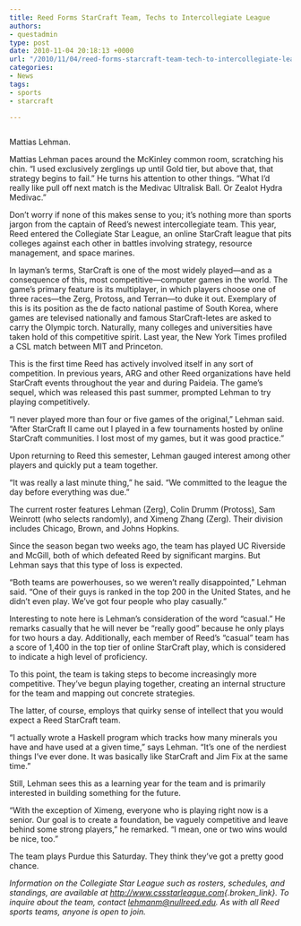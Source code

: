 ```yaml
---
title: Reed Forms StarCraft Team, Techs to Intercollegiate League
authors:
- questadmin
type: post
date: 2010-11-04 20:18:13 +0000
url: "/2010/11/04/reed-forms-starcraft-team-tech-to-intercollegiate-league/"
categories:
- News
tags:
- sports
- starcraft

---
```

<div id="attachment_446" style="width: 183px" class="wp-caption alignleft">
  <a href="https://i1.wp.com/www.reedquest.org/wp-content/uploads/2010/11/starcraftmattias.jpg"><img class="size-full wp-image-446" title="starcraftmattias" src="https://i1.wp.com/www.reedquest.org/wp-content/uploads/2010/11/starcraftmattias.jpg?resize=173%2C230" alt="" data-recalc-dims="1" /></a>
  
  <p class="wp-caption-text">
    Mattias Lehman.
  </p>
</div>

Mattias Lehman paces around the McKinley common room, scratching his chin. &#8220;I used exclusively zerglings up until Gold tier, but above that, that strategy begins to fail.&#8221; He turns his attention to other things. &#8220;What I’d really like pull off next match is the Medivac Ultralisk Ball. Or Zealot Hydra Medivac.&#8221;

Don’t worry if none of this makes sense to you; it’s nothing more than sports jargon from the captain of Reed’s newest intercollegiate team. This year, Reed entered the Collegiate Star League, an online StarCraft league that pits colleges against each other in battles involving strategy, resource management, and space marines.

In layman’s terms, StarCraft is one of the most widely played—and as a consequence of this, most competitive—computer games in the world. The game’s primary feature is its multiplayer, in which players choose one of three races—the Zerg, Protoss, and Terran—to duke it out. Exemplary of this is its position as the de facto national pastime of South Korea, where games are televised nationally and famous StarCraft-letes are asked to carry the Olympic torch. Naturally, many colleges and universities have taken hold of this competitive spirit. Last year, the New York Times profiled a CSL match between MIT and Princeton.

This is the first time Reed has actively involved itself in any sort of competition. In previous years, ARG and other Reed organizations have held StarCraft events throughout the year and during Paideia. The game’s sequel, which was released this past summer, prompted Lehman to try playing competitively.

“I never played more than four or five games of the original,” Lehman said. “After StarCraft II came out I played in a few tournaments hosted by online StarCraft communities. I lost most of my games, but it was good practice.”

Upon returning to Reed this semester, Lehman gauged interest among other players and quickly put a team together.

“It was really a last minute thing,” he said. “We committed to the league the day before everything was due.”

The current roster features Lehman (Zerg), Colin Drumm (Protoss), Sam Weinrott (who selects randomly), and Ximeng Zhang (Zerg). Their division includes Chicago, Brown, and Johns Hopkins.

Since the season began two weeks ago, the team has played UC Riverside and McGill, both of which defeated Reed by significant margins. But Lehman says that this type of loss is expected.

“Both teams are powerhouses, so we weren’t really disappointed,” Lehman said. “One of their guys is ranked in the top 200 in the United States, and he didn’t even play. We’ve got four people who play casually.”

Interesting to note here is Lehman’s consideration of the word “casual.” He remarks casually that he will never be “really good” because he only plays for two hours a day. Additionally, each member of Reed’s “casual” team has a score of 1,400 in the top tier of online StarCraft play, which is considered to indicate a high level of proficiency.

To this point, the team is taking steps to become increasingly more competitive. They’ve begun playing together, creating an internal structure for the team and mapping out concrete strategies.

The latter, of course, employs that quirky sense of intellect that you would expect a Reed StarCraft team.

“I actually wrote a Haskell program which tracks how many minerals you have and have used at a given time,” says Lehman. “It’s one of the nerdiest things I’ve ever done. It was basically like StarCraft and Jim Fix at the same time.”

Still, Lehman sees this as a learning year for the team and is primarily interested in building something for the future.

“With the exception of Ximeng, everyone who is playing right now is a senior. Our goal is to create a foundation, be vaguely competitive and leave behind some strong players,” he remarked. “I mean, one or two wins would be nice, too.”

The team plays Purdue this Saturday. They think they’ve got a pretty good chance.

_Information on the Collegiate Star League such as rosters, schedules, and standings, are available at <http://www.cssstarleague.com>{.broken_link}. To inquire about the team, contact [&#x6c;&#x65;&#x68;&#x6d;&#x61;&#x6e;&#x6d;&#x40;<span class="oe_displaynone">null</span>&#x72;&#x65;&#x65;&#x64;&#x2e;&#x65;&#x64;&#x75;][1]. As with all Reed sports teams, anyone is open to join._

 [1]: mailto:&#x6c;&#x65;&#x68;&#x6d;&#x61;&#x6e;&#x6d;&#x40;&#x72;&#x65;&#x65;&#x64;&#x2e;&#x65;&#x64;&#x75;